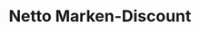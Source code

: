---
title: "Netto Marken-Discount"
url: /plauen/netto-marken-discount-pausaer-strasse/
shop: Supermarkt
---